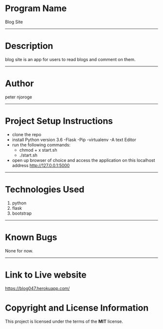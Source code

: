  # Program Name
 Blog Site
***
# Description
blog site is an app for users to read blogs and comment on them. 
***
# Author
peter njoroge
***
# Project Setup Instructions
* clone the repo
* install Python version 3.6 -Flask -Pip -virtualenv -A text Editor
* run the following commands:
    * chmod + x start.sh
    * ./start.sh
* open up browser of choice and access the application on this localhost address http://127.0.0.1:5000
***

# Technologies Used
1. python
2. flask
3. bootstrap

***
# Known Bugs
None for now.
***
# Link to Live website
https://blog047.herokuapp.com/
# Copyright and License Information
  This project is licensed under the terms of the **MIT** license.
   
